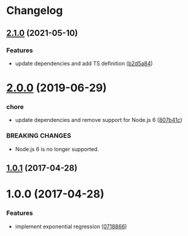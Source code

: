 # Changelog

## [2.1.0](https://github.com/mljs/regression-exponential/compare/v2.0.0...v2.1.0) (2021-05-10)


### Features

* update dependencies and add TS definition ([b2d5a84](https://github.com/mljs/regression-exponential/commit/b2d5a84cd4eb127dc2d4dc041d77ef1d2aa747bf))

# [2.0.0](https://github.com/mljs/regression-exponential/compare/v1.0.1...v2.0.0) (2019-06-29)


### chore

* update dependencies and remove support for Node.js 6 ([807b41c](https://github.com/mljs/regression-exponential/commit/807b41c))


### BREAKING CHANGES

* Node.js 6 is no longer supported.



<a name="1.0.1"></a>
## [1.0.1](https://github.com/mljs/regression-exponential/compare/v1.0.0...v1.0.1) (2017-04-28)



<a name="1.0.0"></a>
# 1.0.0 (2017-04-28)


### Features

* implement exponential regression ([0718866](https://github.com/mljs/regression-exponential/commit/0718866))



